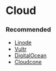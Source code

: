 # Cloud


### Recommended 

  * [Linode](https://www.linode.com/?r=1fd3e973717b135d44ac271bf63b59476d754faa)
  * [Vultr](http://www.vultr.com/?ref=6924506-3B)
  * [DigitalOcean](https://m.do.co/c/28b3db3c0186)
  * [Cloudcone](https://app.cloudcone.com/?ref=1240)